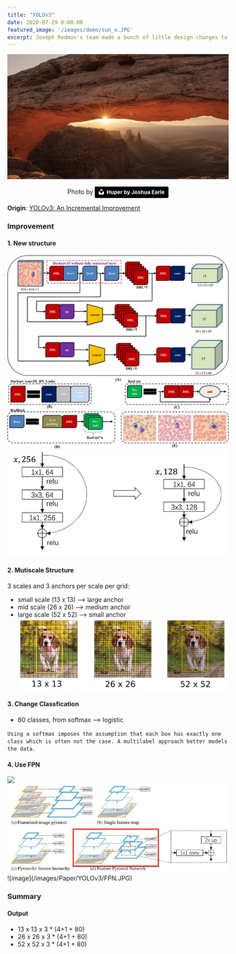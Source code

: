 ```yaml
---
title: "YOLOv3"
date: 2020-07-29 0:00:00
featured_image: '/images/demo/sun_e.JPG'
excerpt: Joseph Redmon's team made a bunch of little design changes to make it better
---
```


![image](/images/demo/sun_e.JPG)
<center>Photo by <a style="background-color:black;color:white;text-decoration:none;padding:4px 6px;font-family:-apple-system, BlinkMacSystemFont, &quot;San Francisco&quot;, &quot;Helvetica Neue&quot;, Helvetica, Ubuntu, Roboto, Noto, &quot;Segoe UI&quot;, Arial, sans-serif;font-size:12px;font-weight:bold;line-height:1.2;display:inline-block;border-radius:3px" href="https://unsplash.com/photos/lWYUA42UmL8" target="_blank" rel="noopener noreferrer" title="Download free do whatever you want high-resolution photos from Huper by Joshua Earle"><span style="display:inline-block;padding:2px 3px"><svg xmlns="http://www.w3.org/2000/svg" style="height:12px;width:auto;position:relative;vertical-align:middle;top:-2px;fill:white" viewBox="0 0 32 32"><title>unsplash-logo</title><path d="M10 9V0h12v9H10zm12 5h10v18H0V14h10v9h12v-9z"></path></svg></span><span style="display:inline-block;padding:2px 3px">Huper by Joshua Earle</span></a></center>

**Origin**: [YOLOv3: An Incremental Improvement](https://pjreddie.com/media/files/papers/YOLOv3.pdf)

### Improvement
#### 1. New structure
<div class="gallery" data-columns="1">
	<img src="/images/Paper/YOLOv3/YOLOv3_Arch.jpg">
	<img src="/images/Paper/YOLOv3/new_structure.JPG">
</div>

#### 2. Mutiscale Structure
3 scales and 3 anchors per scale per grid:
* small scale (13 x 13) ——> large anchor
* mid scale (26 x 26) ——> medium anchor
* large scale (52 x 52) ——> small anchor
![image](/images/Paper/YOLOv3/figure_1.png)

#### 3. Change Classfication
* 80 classes, from softmax ——> logistic

`Using a softmax imposes the assumption that each box has
exactly one class which is often not the case. A multilabel
approach better models the data.
`

#### 4. Use FPN
<div class="gallery" data-columns="1">
	<img src="FPN_paper.png">
	<img src="/images/Paper/YOLOv3/FPN.JPG">
</div>
![image](/images/Paper/YOLOv3/FPN.JPG)

### Summary
#### Output
* 13 x 13 x 3 * (4+1 + 80)
* 26 x 26 x 3 * (4+1 + 80)
* 52 x 52 x 3 * (4+1 + 80)

